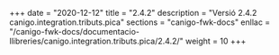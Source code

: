 +++
date        = "2020-12-12"
title       = "2.4.2"
description = "Versió 2.4.2 canigo.integration.tributs.pica"
sections    = "canigo-fwk-docs"
enllac		= "/canigo-fwk-docs/documentacio-llibreries/canigo.integration.tributs.pica/2.4.2/"
weight		= 10
+++
